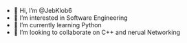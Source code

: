 - 👋 Hi, I’m @JebKlob6
- 👀 I’m interested in Software Engineering 
- 🌱 I’m currently learning Python
- 💞️ I’m looking to collaborate on C++ and nerual Networking 

